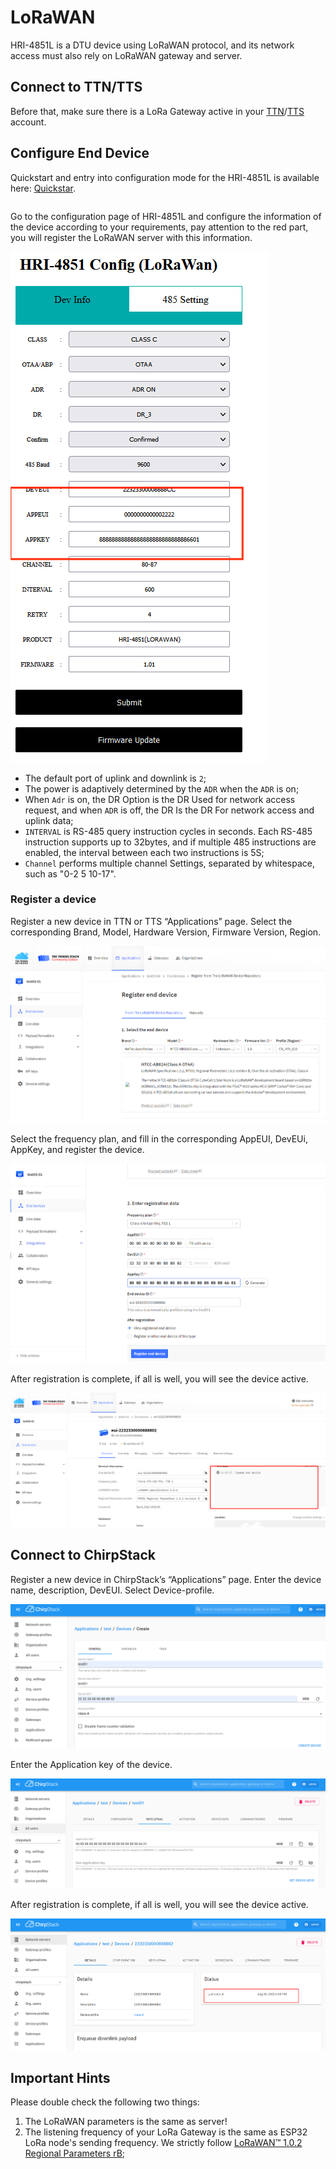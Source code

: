 # LoRaWAN
HRI-4851L is a DTU device using LoRaWAN protocol, and its network access must also rely on LoRaWAN gateway and server.
## Connect to TTN/TTS
Before that, make sure there is a LoRa Gateway active in your [TTN](https://console.thethingsnetwork.org/)/[TTS](https://lora.heltec.org/console) account.

## Configure End Device

Quickstart and entry into configuration mode for the HRI-4851L is available here: [Quickstar](https://docs.heltec.org/en/ready2use/hri-485x/quick_start.html).

``` {Tip} The parameters need to be reconfigured after firmware upgrade.

```

Go to the configuration page of HRI-4851L and configure the information of the device according to your requirements, pay attention to the red part, you will register the LoRaWAN server with this information.

![](img/15.png)

+ The default port of uplink and downlink is `2`;
+ The power is adaptively determined by the `ADR` when the `ADR` is on;
+ When `Adr` is on, the DR Option is the DR Used for network access request, and when `ADR` is off, the DR Is the DR For network access and uplink data;
+ `INTERVAL` is RS-485 query instruction cycles in seconds. Each RS-485 instruction supports up to 32bytes, and if multiple 485 instructions are enabled, the interval between each two instructions is 5S;
+ `Channel` performs multiple channel Settings, separated by whitespace, such as "0-2 5 10-17".

### Register a device

Register a new device in TTN or TTS “Applications” page. Select the corresponding Brand, Model, Hardware Version, Firmware Version, Region.

![](img/16.png)

Select the frequency plan, and fill in the corresponding AppEUI, DevEUi, AppKey, and register the device.

![](img/17.png)

After registration is complete, if all is well, you will see the device active.

![](img/18.png)

## Connect to ChirpStack

Register a new device in ChirpStack’s “Applications” page. Enter the device name, description, DevEUI. Select Device-profile.

![](img/20.png)

Enter the Application key of the device.

![](img/21.png)

After registration is complete, if all is well, you will see the device active.

![](img/22.png)

## Important Hints

Please double check the following two things:

1. The LoRaWAN parameters is the same as server!
2. The listening frequency of your LoRa Gateway is the same as ESP32 LoRa node's sending frequency. We strictly follow [LoRaWAN™ 1.0.2 Regional Parameters rB](https://resource.heltec.cn/download/LoRaWANRegionalParametersv1.0.2_final_1944_1.pdf);

